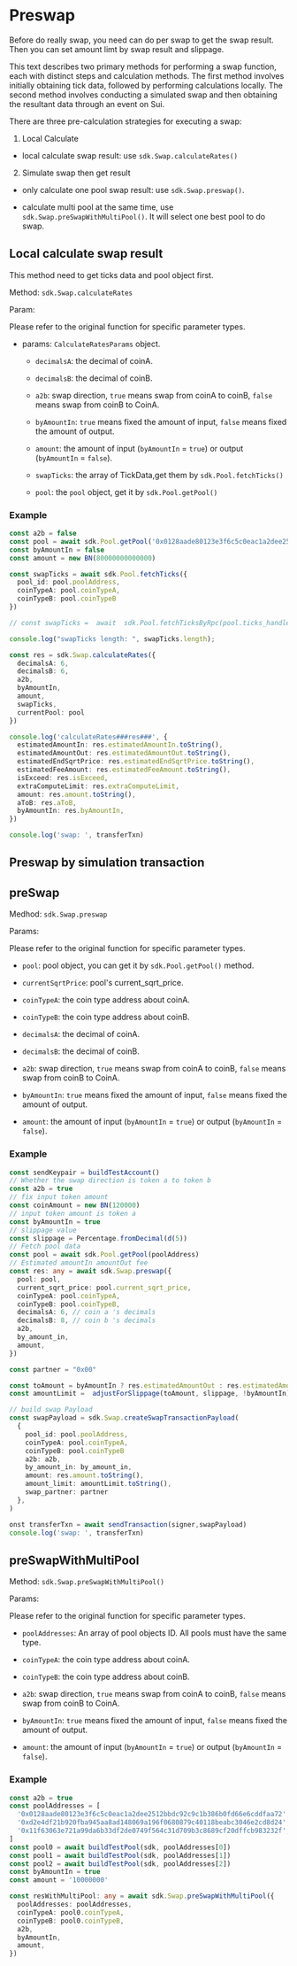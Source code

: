 # Preswap

Before do really swap, you need can do per swap to get the swap result. Then you can set amount limt by swap result and slippage.

This text describes two primary methods for performing a swap function, each with distinct steps and calculation methods. The first method involves initially obtaining tick data, followed by performing calculations locally. The second method involves conducting a simulated swap and then obtaining the resultant data through an event on Sui.

There are three pre-calculation strategies for executing a swap:

1. Local Calculate

- local calculate swap result: use `sdk.Swap.calculateRates()`

2. Simulate swap then get result

- only calculate one pool swap result: use `sdk.Swap.preswap()`.

- calculate multi pool at the same time, use `sdk.Swap.preSwapWithMultiPool()`. It will select one best pool to do swap.

## Local calculate swap result

This method need to get ticks data and pool object first.

Method: `sdk.Swap.calculateRates`

Param:

Please refer to the original function for specific parameter types.

- params: `CalculateRatesParams` object.

  - `decimalsA`: the decimal of coinA.

  - `decimalsB`: the decimal of coinB.

  - `a2b`: swap direction, `true` means swap from coinA to coinB, `false` means swap from coinB to CoinA.

  - `byAmountIn`: `true` means fixed the amount of input, `false` means fixed the amount of output.

  - `amount`: the amount of input (`byAmountIn` = `true`) or output (`byAmountIn` = `false`).

  - `swapTicks`: the array of TickData,get them by `sdk.Pool.fetchTicks()`

  - `pool`: the `pool` object, get it by `sdk.Pool.getPool()`

### Example

```typescript
const a2b = false
const pool = await sdk.Pool.getPool('0x0128aade80123e3f6c5c0eac1a2dee2512bbdc92c9c1b386b0fd66e6cddfaa72')
const byAmountIn = false
const amount = new BN(80000000000000)

const swapTicks = await sdk.Pool.fetchTicks({
  pool_id: pool.poolAddress,
  coinTypeA: pool.coinTypeA,
  coinTypeB: pool.coinTypeB
})

// const swapTicks =  await  sdk.Pool.fetchTicksByRpc(pool.ticks_handle)

console.log("swapTicks length: ", swapTicks.length);

const res = sdk.Swap.calculateRates({
  decimalsA: 6,
  decimalsB: 6,
  a2b,
  byAmountIn,
  amount,
  swapTicks,
  currentPool: pool
})

console.log('calculateRates###res###', {
  estimatedAmountIn: res.estimatedAmountIn.toString(),
  estimatedAmountOut: res.estimatedAmountOut.toString(),
  estimatedEndSqrtPrice: res.estimatedEndSqrtPrice.toString(),
  estimatedFeeAmount: res.estimatedFeeAmount.toString(),
  isExceed: res.isExceed,
  extraComputeLimit: res.extraComputeLimit,
  amount: res.amount.toString(),
  aToB: res.aToB,
  byAmountIn: res.byAmountIn,
})

console.log('swap: ', transferTxn)
```

## Preswap by simulation transaction

## preSwap

Medhod: `sdk.Swap.preswap`

Params:

Please refer to the original function for specific parameter types.

- `pool`: pool object, you can get it by `sdk.Pool.getPool()` method.

- `currentSqrtPrice`: pool's current_sqrt_price.

- `coinTypeA`: the coin type address about coinA.

- `coinTypeB`: the coin type address about coinB.

- `decimalsA`: the decimal of coinA.

- `decimalsB`: the decimal of coinB.

- `a2b`: swap direction, `true` means swap from coinA to coinB, `false` means swap from coinB to CoinA.

- `byAmountIn`: `true` means fixed the amount of input, `false` means fixed the amount of output.

- `amount`: the amount of input (`byAmountIn` = `true`) or output (`byAmountIn` = `false`).

### Example

```typescript
const sendKeypair = buildTestAccount()
// Whether the swap direction is token a to token b
const a2b = true
// fix input token amount
const coinAmount = new BN(120000)
// input token amount is token a
const byAmountIn = true
// slippage value
const slippage = Percentage.fromDecimal(d(5))
// Fetch pool data
const pool = await sdk.Pool.getPool(poolAddress)
// Estimated amountIn amountOut fee
const res: any = await sdk.Swap.preswap({
  pool: pool,
  current_sqrt_price: pool.current_sqrt_price,
  coinTypeA: pool.coinTypeA,
  coinTypeB: pool.coinTypeB,
  decimalsA: 6, // coin a 's decimals
  decimalsB: 8, // coin b 's decimals
  a2b,
  by_amount_in,
  amount,
})

const partner = "0x00"

const toAmount = byAmountIn ? res.estimatedAmountOut : res.estimatedAmountIn
const amountLimit =  adjustForSlippage(toAmount, slippage, !byAmountIn)

// build swap Payload
const swapPayload = sdk.Swap.createSwapTransactionPayload(
  {
    pool_id: pool.poolAddress,
    coinTypeA: pool.coinTypeA,
    coinTypeB: pool.coinTypeB
    a2b: a2b,
    by_amount_in: by_amount_in,
    amount: res.amount.toString(),
    amount_limit: amountLimit.toString(),
    swap_partner: partner
  },
)

onst transferTxn = await sendTransaction(signer,swapPayload)
console.log('swap: ', transferTxn)
```

## preSwapWithMultiPool

Method: `sdk.Swap.preSwapWithMultiPool()`

Params:

Please refer to the original function for specific parameter types.

- `poolAddresses`: An array of pool objects ID. All pools must have the same type.

- `coinTypeA`: the coin type address about coinA.

- `coinTypeB`: the coin type address about coinB.

- `a2b`: swap direction, `true` means swap from coinA to coinB, `false` means swap from coinB to CoinA.

- `byAmountIn`: `true` means fixed the amount of input, `false` means fixed the amount of output.

- `amount`: the amount of input (`byAmountIn` = `true`) or output (`byAmountIn` = `false`).

### Example

```typescript
const a2b = true
const poolAddresses = [
  '0x0128aade80123e3f6c5c0eac1a2dee2512bbdc92c9c1b386b0fd66e6cddfaa72',
  '0xd2e4df21b920fba945aa8ad148069a196f0680879c40118beabc3046e2cd8d24',
  '0x11f63063e721a99da6b33df2de0749f564c31d709b3c8689cf20dffcb983232f',
]
const pool0 = await buildTestPool(sdk, poolAddresses[0])
const pool1 = await buildTestPool(sdk, poolAddresses[1])
const pool2 = await buildTestPool(sdk, poolAddresses[2])
const byAmountIn = true
const amount = '10000000'

const resWithMultiPool: any = await sdk.Swap.preSwapWithMultiPool({
  poolAddresses: poolAddresses,
  coinTypeA: pool0.coinTypeA,
  coinTypeB: pool0.coinTypeB,
  a2b,
  byAmountIn,
  amount,
})
```

